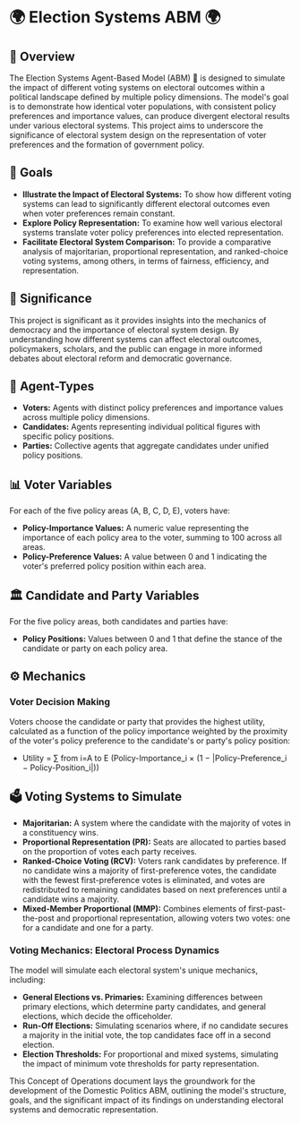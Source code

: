 # 🌍 Election Systems ABM 🌍

## 📜 Overview
The Election Systems Agent-Based Model (ABM) 🚀 is designed to simulate the impact of different voting systems on electoral outcomes within a political landscape defined by multiple policy dimensions. The model's goal is to demonstrate how identical voter populations, with consistent policy preferences and importance values, can produce divergent electoral results under various electoral systems. This project aims to underscore the significance of electoral system design on the representation of voter preferences and the formation of government policy.

## 🎯 Goals
- **Illustrate the Impact of Electoral Systems:** To show how different voting systems can lead to significantly different electoral outcomes even when voter preferences remain constant.
- **Explore Policy Representation:** To examine how well various electoral systems translate voter policy preferences into elected representation.
- **Facilitate Electoral System Comparison:** To provide a comparative analysis of majoritarian, proportional representation, and ranked-choice voting systems, among others, in terms of fairness, efficiency, and representation.

## 🌟 Significance
This project is significant as it provides insights into the mechanics of democracy and the importance of electoral system design. By understanding how different systems can affect electoral outcomes, policymakers, scholars, and the public can engage in more informed debates about electoral reform and democratic governance.

## 👥 Agent-Types
- **Voters:** Agents with distinct policy preferences and importance values across multiple policy dimensions.
- **Candidates:** Agents representing individual political figures with specific policy positions.
- **Parties:** Collective agents that aggregate candidates under unified policy positions.

## 📊 Voter Variables
For each of the five policy areas (A, B, C, D, E), voters have:
- **Policy-Importance Values:** A numeric value representing the importance of each policy area to the voter, summing to 100 across all areas.
- **Policy-Preference Values:** A value between 0 and 1 indicating the voter's preferred policy position within each area.

## 🏛️ Candidate and Party Variables
For the five policy areas, both candidates and parties have:
- **Policy Positions:** Values between 0 and 1 that define the stance of the candidate or party on each policy area.

## ⚙️ Mechanics

### Voter Decision Making
Voters choose the candidate or party that provides the highest utility, calculated as a function of the policy importance weighted by the proximity of the voter's policy preference to the candidate's or party's policy position:
- Utility = ∑ from i=A to E (Policy-Importance_i × (1 − |Policy-Preference_i − Policy-Position_i|))

## 🗳️ Voting Systems to Simulate
- **Majoritarian:** A system where the candidate with the majority of votes in a constituency wins.
- **Proportional Representation (PR):** Seats are allocated to parties based on the proportion of votes each party receives.
- **Ranked-Choice Voting (RCV):** Voters rank candidates by preference. If no candidate wins a majority of first-preference votes, the candidate with the fewest first-preference votes is eliminated, and votes are redistributed to remaining candidates based on next preferences until a candidate wins a majority.
- **Mixed-Member Proportional (MMP):** Combines elements of first-past-the-post and proportional representation, allowing voters two votes: one for a candidate and one for a party.

### Voting Mechanics: Electoral Process Dynamics
The model will simulate each electoral system's unique mechanics, including:
- **General Elections vs. Primaries:** Examining differences between primary elections, which determine party candidates, and general elections, which decide the officeholder.
- **Run-Off Elections:** Simulating scenarios where, if no candidate secures a majority in the initial vote, the top candidates face off in a second election.
- **Election Thresholds:** For proportional and mixed systems, simulating the impact of minimum vote thresholds for party representation.

This Concept of Operations document lays the groundwork for the development of the Domestic Politics ABM, outlining the model's structure, goals, and the significant impact of its findings on understanding electoral systems and democratic representation.


